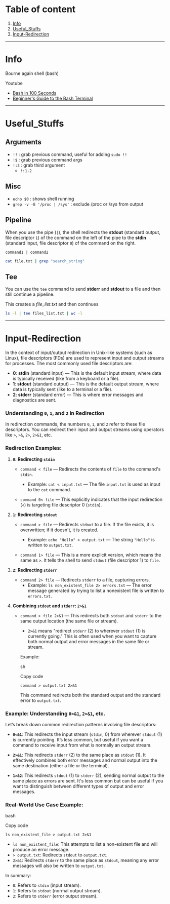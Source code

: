 # Table of content
1. [Info](#Info)
2. [Useful_Stuffs](#Useful_Stuffs)
3. [Input-Redirection](#Input-Redirection)

---

# Info
Bourne again shell (bash)

Youtube
- [Bash in 100 Seconds](https://www.youtube.com/watch?v=I4EWvMFj37g)
- [Beginner's Guide to the Bash Terminal](https://www.youtube.com/watch?v=oxuRxtrO2Ag)

---

# Useful_Stuffs

## Arguments
- `!!` : grab previous command, useful for adding `sudo !!`
- `!$` : grab previous command args
- `!:3` : grab third argument
	- `!:1-2`

## Misc
- `echo $0` : shows shell running
- `grep -v -E '/proc | /sys'` : exclude /proc or /sys from output

## Pipeline
When you use the pipe (`|`), the shell redirects the **stdout** (standard output, file descriptor `1`) of the command on the left of the pipe to the **stdin** (standard input, file descriptor `0`) of the command on the right.

`command1 | command2`
```bash
cat file.txt | grep "search_string"
```

## Tee
You can use the `tee` command to send **stderr** and **stdout** to a file and then still continue a pipeline.

This creates a *file_list.txt* and then continues
```bash
ls -l | tee files_list.txt | wc -l
```


---

# Input-Redirection

In the context of input/output redirection in Unix-like systems (such as Linux), file descriptors (FDs) are used to represent input and output streams for processes. The most commonly used file descriptors are:

- **0**: **stdin** (standard input) — This is the default input stream, where data is typically received (like from a keyboard or a file).
- **1**: **stdout** (standard output) — This is the default output stream, where data is typically sent (like to a terminal or a file).
- **2**: **stderr** (standard error) — This is where error messages and diagnostics are sent.

### Understanding `0`, `1`, and `2` in Redirection

In redirection commands, the numbers `0`, `1`, and `2` refer to these file descriptors. You can redirect their input and output streams using operators like `>`, `>&`, `2>`, `2>&1`, etc.

### Redirection Examples:

1. **`0`: Redirecting `stdin`**
    
    - `command < file` — Redirects the contents of `file` to the command's `stdin`.
        
        - Example: `cat < input.txt` — The file `input.txt` is used as input to the `cat` command.
    - `command 0< file` — This explicitly indicates that the input redirection (`<`) is targeting file descriptor 0 (`stdin`).
        
2. **`1`: Redirecting `stdout`**
    
    - `command > file` — Redirects `stdout` to a file. If the file exists, it is overwritten; if it doesn't, it is created.
        
        - Example: `echo "Hello" > output.txt` — The string `"Hello"` is written to `output.txt`.
    - `command 1> file` — This is a more explicit version, which means the same as `>`. It tells the shell to send `stdout` (file descriptor 1) to `file`.
        
3. **`2`: Redirecting `stderr`**
    
    - `command 2> file` — Redirects `stderr` to a file, capturing errors.
        - Example: `ls non_existent_file 2> errors.txt` — The error message generated by trying to list a nonexistent file is written to `errors.txt`.
4. **Combining `stdout` and `stderr`: `2>&1`**
    
    - `command > file 2>&1` — This redirects both `stdout` and `stderr` to the same output location (the same file or stream).
        
        - `2>&1` means "redirect `stderr` (2) to wherever `stdout` (1) is currently going." This is often used when you want to capture both normal output and error messages in the same file or stream.
        
        Example:
        
        sh
        
        Copy code
        
        `command > output.txt 2>&1`
        
        This command redirects both the standard output and the standard error to `output.txt`.
        

### Example: Understanding `0>&1`, `2>&1`, etc.

Let’s break down common redirection patterns involving file descriptors:

- **`0<&1`**: This redirects the input stream (`stdin`, 0) from wherever `stdout` (1) is currently pointing. It’s less common, but useful if you want a command to receive input from what is normally an output stream.
    
- **`2>&1`**: This redirects `stderr` (2) to the same place as `stdout` (1). It effectively combines both error messages and normal output into the same destination (either a file or the terminal).
    
- **`1>&2`**: This redirects `stdout` (1) to `stderr` (2), sending normal output to the same place as errors are sent. It's less common but can be useful if you want to distinguish between different types of output and error messages.
    

### Real-World Use Case Example:

bash

Copy code

`ls non_existent_file > output.txt 2>&1`

- `ls non_existent_file`: This attempts to list a non-existent file and will produce an error message.
- `> output.txt`: Redirects `stdout` to `output.txt`.
- `2>&1`: Redirects `stderr` to the same place as `stdout`, meaning any error messages will also be written to `output.txt`.

In summary:

- `0`: Refers to `stdin` (input stream).
- `1`: Refers to `stdout` (normal output stream).
- `2`: Refers to `stderr` (error output stream).